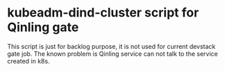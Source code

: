 # kubeadm-dind-cluster script for Qinling gate

This script is just for backlog purpose, it is not used for current devstack
gate job. The known problem is Qinling service can not talk to the service
created in k8s.
